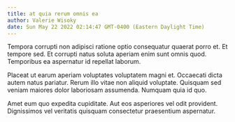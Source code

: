 ```yaml
---
title: at quia rerum omnis ea
author: Valerie Wisoky
date: Sun May 22 2022 02:14:47 GMT-0400 (Eastern Daylight Time)
---
```

Tempora corrupti non adipisci ratione optio consequatur quaerat porro et. Et tempore sed. Et corrupti natus soluta aperiam enim sunt omnis quod. Temporibus ea aspernatur id repellat laborum.

 Placeat ut earum aperiam voluptates voluptatem magni et. Occaecati dicta autem natus pariatur. Rerum illo vitae non aliquid voluptate. Quisquam sed veniam maiores dolor laboriosam assumenda. Numquam quia id quo.

 Amet eum quo expedita cupiditate. Aut eos asperiores vel odit provident. Dignissimos vel veritatis quisquam consectetur praesentium aspernatur.